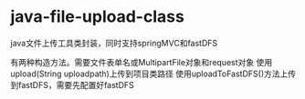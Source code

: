 # java-file-upload-class
java文件上传工具类封装，同时支持springMVC和fastDFS

有两种构造方法。需要文件表单名或MultipartFile对象和request对象
使用upload(String uploadpath)上传到项目类路径
使用uploadToFastDFS()方法上传到fastDFS，需要先配置好fastDFS
